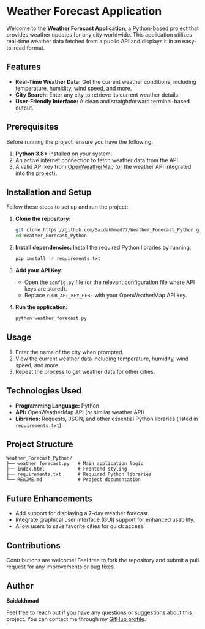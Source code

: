 
# Weather Forecast Application

Welcome to the **Weather Forecast Application**, a Python-based project that provides weather updates for any city worldwide. This application utilizes real-time weather data fetched from a public API and displays it in an easy-to-read format.

## Features
- **Real-Time Weather Data:** Get the current weather conditions, including temperature, humidity, wind speed, and more.
- **City Search:** Enter any city to retrieve its current weather details.
- **User-Friendly Interface:** A clean and straightforward terminal-based output.

## Prerequisites
Before running the project, ensure you have the following:

1. **Python 3.8+** installed on your system.
2. An active internet connection to fetch weather data from the API.
3. A valid API key from [OpenWeatherMap](https://openweathermap.org/api) (or the weather API integrated into the project).

## Installation and Setup
Follow these steps to set up and run the project:

1. **Clone the repository:**
   ```bash
   git clone https://github.com/Saidakhmad77/Weather_Forecast_Python.git
   cd Weather_Forecast_Python
   ```

2. **Install dependencies:**
   Install the required Python libraries by running:
   ```bash
   pip install -r requirements.txt
   ```

3. **Add your API Key:**
   - Open the `config.py` file (or the relevant configuration file where API keys are stored).
   - Replace `YOUR_API_KEY_HERE` with your OpenWeatherMap API key.

4. **Run the application:**
   ```bash
   python weather_forecast.py
   ```

## Usage
1. Enter the name of the city when prompted.
2. View the current weather data including temperature, humidity, wind speed, and more.
3. Repeat the process to get weather data for other cities.

## Technologies Used
- **Programming Language:** Python
- **API:** OpenWeatherMap API (or similar weather API)
- **Libraries:** Requests, JSON, and other essential Python libraries (listed in `requirements.txt`).

## Project Structure
```
Weather_Forecast_Python/
├── weather_forecast.py   # Main application logic
├── index.html            # Frontend styling
├── requirements.txt      # Required Python libraries
└── README.md             # Project documentation
```

## Future Enhancements
- Add support for displaying a 7-day weather forecast.
- Integrate graphical user interface (GUI) support for enhanced usability.
- Allow users to save favorite cities for quick access.

## Contributions
Contributions are welcome! Feel free to fork the repository and submit a pull request for any improvements or bug fixes.

## Author
**Saidakhmad**

Feel free to reach out if you have any questions or suggestions about this project. You can contact me through my [GitHub profile](https://github.com/Saidakhmad77).
